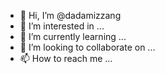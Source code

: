 - 👋 Hi, I’m @dadamizzang
- 👀 I’m interested in ...
- 🌱 I’m currently learning ...
- 💞️ I’m looking to collaborate on ...
- 📫 How to reach me ...

<!---
dadamizzang/dadamizzang is a ✨ special ✨ repository because its `README.md` (this file) appears on your GitHub profile.
You can click the Preview link to take a look at your changes.
--->
